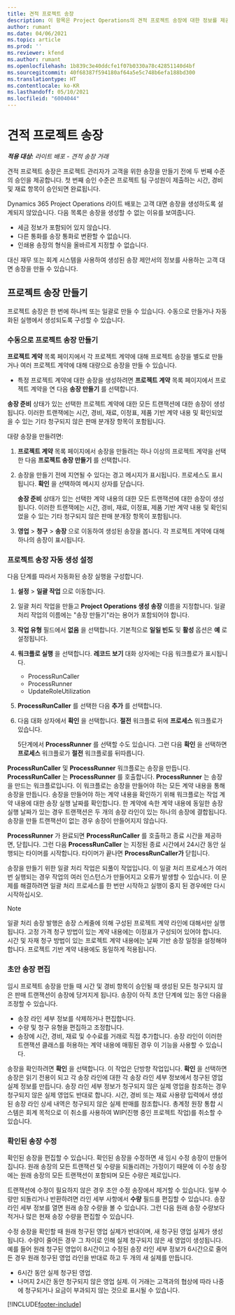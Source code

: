```yaml
---
title: 견적 프로젝트 송장
description: 이 항목은 Project Operations의 견적 프로젝트 송장에 대한 정보를 제공합니다.
author: rumant
ms.date: 04/06/2021
ms.topic: article
ms.prod: ''
ms.reviewer: kfend
ms.author: rumant
ms.openlocfilehash: 1b839c3e40ddcfe1f07b0330a78c42851140d4bf
ms.sourcegitcommit: 40f68387f594180af64a5e5c748b6efa188bd300
ms.translationtype: HT
ms.contentlocale: ko-KR
ms.lasthandoff: 05/10/2021
ms.locfileid: "6004044"
---
```

# <a name="proforma-project-pnvoices"></a>견적 프로젝트 송장

_**적용 대상:** 라이트 배포 - 견적 송장 거래_

견적 프로젝트 송장은 프로젝트 관리자가 고객을 위한 송장을 만들기 전에 두 번째 수준의 승인을 제공합니다. 첫 번째 승인 수준은 프로젝트 팀 구성원이 제출하는 시간, 경비 및 재료 항목이 승인되면 완료됩니다.

Dynamics 365 Project Operations 라이트 배포는 고객 대면 송장을 생성하도록 설계되지 않았습니다. 다음 목록은 송장을 생성할 수 없는 이유를 보여줍니다.

- 세금 정보가 포함되어 있지 않습니다.
- 다른 통화를 송장 통화로 변환할 수 없습니다.
- 인쇄용 송장의 형식을 올바르게 지정할 수 없습니다.

대신 재무 또는 회계 시스템을 사용하여 생성된 송장 제안서의 정보를 사용하는 고객 대면 송장을 만들 수 있습니다.

## <a name="creating-project-invoices"></a>프로젝트 송장 만들기

프로젝트 송장은 한 번에 하나씩 또는 일괄로 만들 수 있습니다. 수동으로 만들거나 자동화된 실행에서 생성되도록 구성할 수 있습니다.

### <a name="manually-create-project-invoices"></a>수동으로 프로젝트 송장 만들기 

**프로젝트 계약** 목록 페이지에서 각 프로젝트 계약에 대해 프로젝트 송장을 별도로 만들거나 여러 프로젝트 계약에 대해 대량으로 송장을 만들 수 있습니다.

   - 특정 프로젝트 계약에 대한 송장을 생성하려면 **프로젝트 계약** 목록 페이지에서 프로젝트 계약을 연 다음 **송장 만들기** 를 선택합니다.

   **송장 준비** 상태가 있는 선택한 프로젝트 계약에 대한 모든 트랜잭션에 대한 송장이 생성됩니다. 이러한 트랜잭에는 시간, 경비, 재료, 이정표, 제품 기반 계약 내용 및 확인되었을 수 있는 기타 청구되지 않은 판매 분개장 항목이 포함됩니다.

대량 송장을 만들려면:

1. **프로젝트 계약** 목록 페이지에서 송장을 만들려는 하나 이상의 프로젝트 계약을 선택한 다음 **프로젝트 송장 만들기** 를 선택합니다.
2. 송장을 만들기 전에 지연될 수 있다는 경고 메시지가 표시됩니다. 프로세스도 표시됩니다. **확인** 을 선택하여 메시지 상자를 닫습니다.

   **송장 준비** 상태가 있는 선택한 계약 내용의 대한 모든 트랜잭션에 대한 송장이 생성됩니다. 이러한 트랜잭에는 시간, 경비, 재료, 이정표, 제품 기반 계약 내용 및 확인되었을 수 있는 기타 청구되지 않은 판매 분개장 항목이 포함됩니다.

3. **영업** \> **청구** \> **송장** 으로 이동하여 생성된 송장을 봅니다. 각 프로젝트 계약에 대해 하나의 송장이 표시됩니다.

### <a name="set-up-automated-creation-of-project-invoices"></a>프로젝트 송장 자동 생성 설정 

다음 단계를 따라서 자동화된 송장 실행을 구성합니다.

1. **설정** \> **일괄 작업** 으로 이동합니다.
2. 일괄 처리 작업을 만들고 **Project Operations 생성 송장** 이름을 지정합니다. 일괄 처리 작업의 이름에는 "송장 만들기"라는 용어가 포함되어야 합니다.
3. **작업 유형** 필드에서 **없음** 을 선택합니다. 기본적으로 **일일 빈도** 및 **활성** 옵션은 **예** 로 설정됩니다.
4. **워크플로 실행** 을 선택합니다. **레코드 보기** 대화 상자에는 다음 워크플로가 표시됩니다.

    - ProcessRunCaller
    - ProcessRunner
    - UpdateRoleUtilization

5. **ProcessRunCaller** 를 선택한 다음 **추가** 를 선택합니다.
6. 다음 대화 상자에서 **확인** 을 선택합니다. **절전** 워크플로 뒤에 **프로세스** 워크플로가 있습니다.

    5단계에서 **ProcessRunner** 를 선택할 수도 있습니다. 그런 다음 **확인** 을 선택하면 **프로세스** 워크플로가 **절전** 워크플로를 뒤따릅니다.

**ProcessRunCaller** 및 **ProcessRunner** 워크플로는 송장을 만듭니다. **ProcessRunCaller** 는 **ProcessRunner** 를 호출합니다. **ProcessRunner** 는 송장을 만드는 워크플로입니다. 이 워크플로는 송장을 만들어야 하는 모든 계약 내용을 통해 송장을 만듭니다. 송장을 만들어야 하는 계약 내용을 확인하기 위해 워크플로는 작업 계약 내용에 대한 송장 실행 날짜를 확인합니다. 한 계약에 속한 계약 내용에 동일한 송장 실행 날짜가 있는 경우 트랜잭션은 두 개의 송장 라인이 있는 하나의 송장에 결합됩니다. 송장을 만들 트랜잭션이 없는 경우 송장이 만들어지지 않습니다.

**ProcessRunner** 가 완료되면 **ProcessRunCaller** 를 호출하고 종료 시간을 제공하면, 닫힙니다. 그런 다음 **ProcessRunCaller** 는 지정된 종료 시간에서 24시간 동안 실행되는 타이머를 시작합니다. 타이머가 끝나면 **ProcessRunCaller가** 닫힙니다.

송장을 만들기 위한 일괄 처리 작업은 되풀이 작업입니다. 이 일괄 처리 프로세스가 여러 번 실행되는 경우 작업의 여러 인스턴스가 만들어지고 오류가 발생할 수 있습니다. 이 문제를 해결하려면 일괄 처리 프로세스를 한 번만 시작하고 실행이 중지 된 경우에만 다시 시작하십시오.

> [!NOTE]
> 일괄 처리 송장 발행은 송장 스케줄에 의해 구성된 프로젝트 계약 라인에 대해서만 실행됩니다. 고정 가격 청구 방법이 있는 계약 내용에는 이정표가 구성되어 있어야 합니다. 시간 및 자재 청구 방법이 있는 프로젝트 계약 내용에는 날짜 기반 송장 일정을 설정해야 합니다. 프로젝트 기반 계약 내용에도 동일하게 적용됩니다.      
 
### <a name="edit-a-draft-invoice"></a>초안 송장 편집

임시 프로젝트 송장을 만들 때 시간 및 경비 항목이 승인될 때 생성된 모든 청구되지 않은 판매 트랜잭션이 송장에 당겨지게 됩니다. 송장이 아직 초안 단계에 있는 동안 다음을 조정할 수 있습니다.

- 송장 라인 세부 정보를 삭제하거나 편집합니다.
- 수량 및 청구 유형을 편집하고 조정합니다.
- 송장에 시간, 경비, 재료 및 수수료를 거래로 직접 추가합니다. 송장 라인이 이러한 트랜잭션 클래스를 허용하는 계약 내용에 매핑된 경우 이 기능을 사용할 수 있습니다.

송장을 확인하려면 **확인** 을 선택합니다. 이 작업은 단방향 작업입니다. **확인** 을 선택하면 송장은 읽기 전용이 되고 각 송장 라인에 대한 각 송장 라인 세부 정보에서 청구된 영업 실제 정보를 만듭니다. 송장 라인 세부 정보가 청구되지 않은 실제 영업을 참조하는 경우 청구되지 않은 실제 영업도 반대로 합니다. 시간, 경비 또는 재료 사용량 입력에서 생성된 송장 라인 상세 내역은 청구되지 않은 실제 판매를 참조합니다. 총계정 원장 통합 시스템은 회계 목적으로 이 취소를 사용하여 WIP(진행 중인 프로젝트 작업)를 취소할 수 있습니다.

### <a name="correct-a-confirmed-invoice"></a>확인된 송장 수정

확인된 송장을 편집할 수 있습니다. 확인된 송장을 수정하면 새 임시 수정 송장이 만들어집니다. 원래 송장의 모든 트랜잭션 및 수량을 되돌리려는 가정이기 때문에 이 수정 송장에는 원래 송장의 모든 트랜잭션이 포함되며 모든 수량은 제로입니다.

트랜잭션에 수정이 필요하지 않은 경우 초안 수정 송장에서 제거할 수 있습니다. 일부 수량만 되돌리거나 반환하려면 라인 세부 사항에서 **수량** 필드를 편집할 수 있습니다. 송장 라인 세부 정보를 열면 원래 송장 수량을 볼 수 있습니다. 그런 다음 원래 송장 수량보다 적거나 많은 현재 송장 수량을 편집할 수 있습니다.

수정 송장을 확인할 때 원래 청구된 영업 실제가 반대이며, 새 청구된 영업 실제가 생성됩니다. 수량이 줄어든 경우 그 차이로 인해 실제 청구되지 않은 새 영업이 생성됩니다. 예를 들어 원래 청구된 영업이 8시간이고 수정된 송장 라인 세부 정보가 6시간으로 줄어든 경우 원래 청구된 영업 라인을 반대로 하고 두 개의 새 실제를 만듭니다.

- 6시간 동안 실제 청구된 영업.
- 나머지 2시간 동안 청구되지 않은 영업 실제. 이 거래는 고객과의 협상에 따라 나중에 청구되거나 요금이 부과되지 않는 것으로 표시될 수 있습니다.



[!INCLUDE[footer-include](../../includes/footer-banner.md)]
